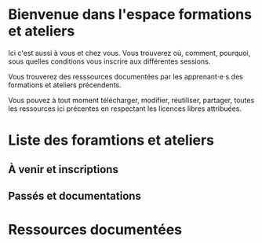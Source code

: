 # Bienvenue dans l'espace formations et ateliers

Ici c'est aussi à vous et chez vous. Vous trouverez où, comment, pourquoi, sous quelles conditions vous inscrire aux différentes sessions.

Vous trouverez des resssources documentées par les apprenant⋅e⋅s des formations et ateliers précendents.

Vous pouvez à tout moment télécharger, modifier, réutiliser, partager, toutes les ressources ici précentes en respectant les licences libres attribuées.

# Liste des foramtions et ateliers

## À venir et inscriptions

## Passés et documentations

# Ressources documentées


